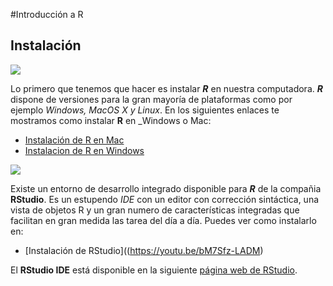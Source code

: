 
#Introducción a R  

## Instalación

![](http://siliconangle.com/files/2013/09/r-project-logo.jpg)

Lo primero que tenemos que hacer es instalar ___R___ en nuestra computadora. ___R___ dispone de versiones para la gran mayoría de plataformas como por ejemplo _Windows, MacOS X y Linux_. En los siguientes enlaces te mostramos como instalar __R__ en _Windows o Mac:

  + [Instalación de R en Mac](https://youtu.be/uxuuWXU-7UQ) 
  + [Instalacion de R en Windows](https://youtu.be/Ohnk9hcxf9M)
    
    
![](https://www.rollapp.com/app/rstudio/fb-icon)
    
Existe un entorno de desarrollo integrado disponible para ___R___ de la compañia __RStudio__. Es un estupendo _IDE_ con un editor con corrección sintáctica, una vista de objetos R y un gran numero de características integradas que facilitan en gran medida las tarea del día a día. Puedes ver como instalarlo en:  

+ [Instalación de RStudio]((https://youtu.be/bM7Sfz-LADM)
    
El __RStudio IDE__ está disponible en la siguiente [página web de RStudio](https://www.rstudio.com/).







